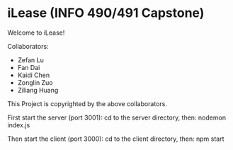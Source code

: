 # iLease (INFO 490/491 Capstone)

Welcome to iLease!


Collaborators:
- Zefan Lu
- Fan Dai
- Kaidi Chen
- Zonglin Zuo
- Ziliang Huang

This Project is copyrighted by the above collaborators.


First start the server (port 3001): 
cd to the server directory, then: nodemon index.js

Then start the client (port 3000): 
cd to the client directory, then: npm start
